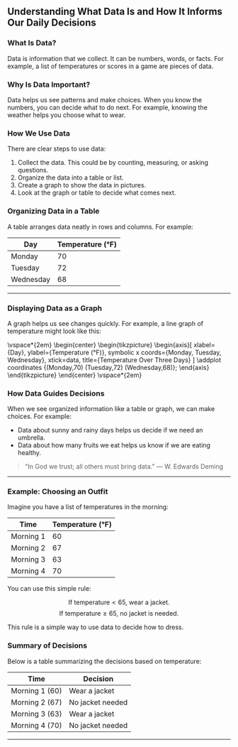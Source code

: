
## Understanding What Data Is and How It Informs Our Daily Decisions

### What Is Data?

Data is information that we collect. It can be numbers, words, or facts. For example, a list of temperatures or scores in a game are pieces of data.

### Why Is Data Important?

Data helps us see patterns and make choices. When you know the numbers, you can decide what to do next. For example, knowing the weather helps you choose what to wear.

### How We Use Data

There are clear steps to use data:

1. Collect the data. This could be by counting, measuring, or asking questions.
2. Organize the data into a table or list.
3. Create a graph to show the data in pictures.
4. Look at the graph or table to decide what comes next.

### Organizing Data in a Table

A table arranges data neatly in rows and columns. For example:

| Day       | Temperature (°F) |
|-----------|------------------|
| Monday    | 70               |
| Tuesday   | 72               |
| Wednesday | 68               |

---

### Displaying Data as a Graph

A graph helps us see changes quickly. For example, a line graph of temperature might look like this:

\vspace*{2em}
\begin{center}
\begin{tikzpicture}
\begin{axis}[
    xlabel={Day},
    ylabel={Temperature (°F)},
    symbolic x coords={Monday, Tuesday, Wednesday},
    xtick=data,
    title={Temperature Over Three Days}
]
\addplot coordinates {(Monday,70) (Tuesday,72) (Wednesday,68)};
\end{axis}
\end{tikzpicture}
\end{center}
\vspace*{2em}

### How Data Guides Decisions

When we see organized information like a table or graph, we can make choices. For example:

- Data about sunny and rainy days helps us decide if we need an umbrella.
- Data about how many fruits we eat helps us know if we are eating healthy.

> "In God we trust; all others must bring data." — W. Edwards Deming

---

### Example: Choosing an Outfit

Imagine you have a list of temperatures in the morning:

| Time      | Temperature (°F) |
|-----------|------------------|
| Morning 1 | 60               |
| Morning 2 | 67               |
| Morning 3 | 63               |
| Morning 4 | 70               |

You can use this simple rule:

$$
\text{If temperature} < 65 \text{, wear a jacket.}
$$
$$
\text{If temperature} \ge 65 \text{, no jacket is needed.}
$$

This rule is a simple way to use data to decide how to dress.

### Summary of Decisions

Below is a table summarizing the decisions based on temperature:

| Time                     | Decision           |
|--------------------------|--------------------|
| Morning 1 (60)           | Wear a jacket      |
| Morning 2 (67)           | No jacket needed   |
| Morning 3 (63)           | Wear a jacket      |
| Morning 4 (70)           | No jacket needed   |

---
